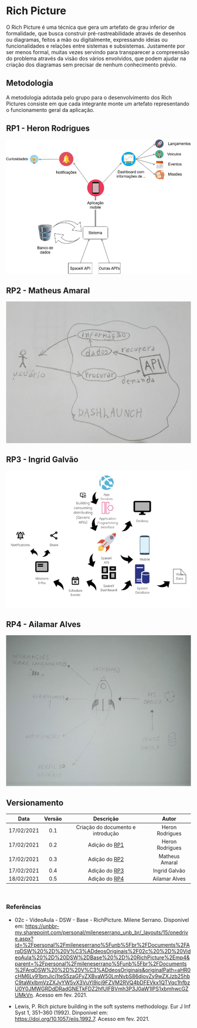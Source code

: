 # Rich Picture

O Rich Picture é uma técnica que gera um artefato de grau inferior de formalidade, que busca construir pré-rastreabilidade através de desenhos ou diagramas, feitos a mão ou digitalmente, expressando ideias ou funcionalidades e relações entre sistemas e subsistemas. Justamente por ser menos formal, muitas vezes servindo para transparecer a compreensão do problema através da visão dos vários envolvidos, que podem ajudar na criação dos diagramas sem precisar de nenhum conhecimento prévio.

## Metodologia

A metodologia adotada pelo grupo para o desenvolvimento dos Rich Pictures consiste em que cada integrante monte um artefato representando o funcionamento geral da aplicação.

## RP1 - Heron Rodrigues

![RP1](../../../assets/img/richPicture/rp1.png)

## RP2 - Matheus Amaral

![RP2](../../../assets/img/richPicture/rp2.jpg)

## RP3 - Ingrid Galvão

![RP3](../../../assets/img/richPicture/rp3.jpg)

## RP4 - Ailamar Alves

![RP4](../../../assets/img/richPicture/rp4.jpg)

## Versionamento

|Data|Versão|Descrição|Autor|
|:--------:|:---:|:-------------------: |:-----------------------:|
|17/02/2021| 0.1 | Criação do documento e introdução | Heron Rodrigues |
|17/02/2021| 0.2 | Adição do [RP1](#rp1) | Heron Rodrigues |
|17/02/2021| 0.3 | Adição do [RP2](#rp2) | Matheus Amaral |
|17/02/2021| 0.4 | Adição do [RP3](#rp3) | Ingrid Galvão |
|18/02/2021| 0.5 | Adição do [RP4](#rp4) | Ailamar Alves |

</br>

### Referências

- 02c - VídeoAula - DSW - Base - RichPicture. Milene Serrano. Disponível em: <https://unbbr-my.sharepoint.com/personal/mileneserrano_unb_br/_layouts/15/onedrive.aspx?id=%2Fpersonal%2Fmileneserrano%5Funb%5Fbr%2FDocuments%2FArqDSW%20%2D%20V%C3%ADdeosOriginais%2F02c%20%2D%20VideoAula%20%2D%20DSW%2DBase%20%2D%20RichPicture%2Emp4&parent=%2Fpersonal%2Fmileneserrano%5Funb%5Fbr%2FDocuments%2FArqDSW%20%2D%20V%C3%ADdeosOriginais&originalPath=aHR0cHM6Ly91bmJici1teS5zaGFyZXBvaW50LmNvbS86djovZy9wZXJzb25hbC9taWxlbmVzZXJyYW5vX3VuYl9ici9FZVM2RVQ4bDFEVkx1QTVqc1hfbzU0Y0JMWGRDdDRadGNETkFDZ2hfUlFBVmh3P3J0aW1lPS1xbmhwcGZUMkVn>. Acesso em fev. 2021.

- Lewis, P. Rich picture building in the soft systems methodology. Eur J Inf Syst 1, 351–360 (1992). Dinponivel em: <https://doi.org/10.1057/ejis.1992.7>. Acesso em fev. 2021.